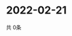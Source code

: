 # 2022-02-21
  共 0条

  <!-- BEGIN -->
  <!-- 最后更新时间Mon Feb 21 2022 11:03:29 GMT+0000 (Coordinated Universal Time) -->
  
  <!-- END -->
  
  